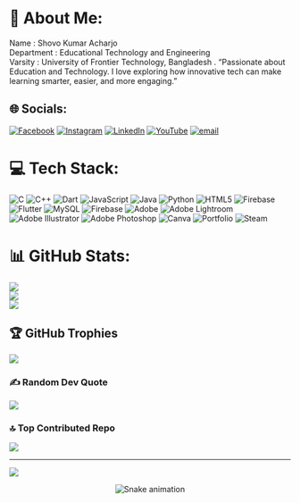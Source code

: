 # 💫 About Me:
Name : Shovo Kumar Acharjo <br>Department : Educational Technology and Engineering<br>Varsity : University of Frontier Technology, Bangladesh .
“Passionate about Education and Technology. I love exploring how innovative tech can make learning smarter, easier, and more engaging.”


## 🌐 Socials:
[![Facebook](https://img.shields.io/badge/Facebook-%231877F2.svg?logo=Facebook&logoColor=white)](https://facebook.com/ska.2003) [![Instagram](https://img.shields.io/badge/Instagram-%23E4405F.svg?logo=Instagram&logoColor=white)](https://instagram.com/shovo_kumar1010) [![LinkedIn](https://img.shields.io/badge/LinkedIn-%230077B5.svg?logo=linkedin&logoColor=white)](https://linkedin.com/in/shovo-kumar-acharjo-1591192a8) [![YouTube](https://img.shields.io/badge/YouTube-%23FF0000.svg?logo=YouTube&logoColor=white)](https://youtube.com/@CapturewithS.k.a) [![email](https://img.shields.io/badge/Email-D14836?logo=gmail&logoColor=white)](mailto:kumarshuvo605@gmail.com) 

# 💻 Tech Stack:
![C](https://img.shields.io/badge/c-%2300599C.svg?style=for-the-badge&logo=c&logoColor=white) ![C++](https://img.shields.io/badge/c++-%2300599C.svg?style=for-the-badge&logo=c%2B%2B&logoColor=white) ![Dart](https://img.shields.io/badge/dart-%230175C2.svg?style=for-the-badge&logo=dart&logoColor=white) ![JavaScript](https://img.shields.io/badge/javascript-%23323330.svg?style=for-the-badge&logo=javascript&logoColor=%23F7DF1E) ![Java](https://img.shields.io/badge/java-%23ED8B00.svg?style=for-the-badge&logo=openjdk&logoColor=white) ![Python](https://img.shields.io/badge/python-3670A0?style=for-the-badge&logo=python&logoColor=ffdd54) ![HTML5](https://img.shields.io/badge/html5-%23E34F26.svg?style=for-the-badge&logo=html5&logoColor=white) ![Firebase](https://img.shields.io/badge/firebase-%23039BE5.svg?style=for-the-badge&logo=firebase) ![Flutter](https://img.shields.io/badge/Flutter-%2302569B.svg?style=for-the-badge&logo=Flutter&logoColor=white) ![MySQL](https://img.shields.io/badge/mysql-4479A1.svg?style=for-the-badge&logo=mysql&logoColor=white) ![Firebase](https://img.shields.io/badge/firebase-a08021?style=for-the-badge&logo=firebase&logoColor=ffcd34) ![Adobe](https://img.shields.io/badge/adobe-%23FF0000.svg?style=for-the-badge&logo=adobe&logoColor=white) ![Adobe Lightroom](https://img.shields.io/badge/Adobe%20Lightroom-31A8FF.svg?style=for-the-badge&logo=Adobe%20Lightroom&logoColor=white) ![Adobe Illustrator](https://img.shields.io/badge/adobe%20illustrator-%23FF9A00.svg?style=for-the-badge&logo=adobe%20illustrator&logoColor=white) ![Adobe Photoshop](https://img.shields.io/badge/adobe%20photoshop-%2331A8FF.svg?style=for-the-badge&logo=adobe%20photoshop&logoColor=white) ![Canva](https://img.shields.io/badge/Canva-%2300C4CC.svg?style=for-the-badge&logo=Canva&logoColor=white) ![Portfolio](https://img.shields.io/badge/Portfolio-%23000000.svg?style=for-the-badge&logo=firefox&logoColor=#FF7139) ![Steam](https://img.shields.io/badge/steam-%23000000.svg?style=for-the-badge&logo=steam&logoColor=white)
# 📊 GitHub Stats:
![](https://github-readme-stats.vercel.app/api?username=Ska-shovo&theme=neon&hide_border=false&include_all_commits=true&count_private=false)<br/>
![](https://nirzak-streak-stats.vercel.app/?user=Ska-shovo&theme=neon&hide_border=false)<br/>
![](https://github-readme-stats.vercel.app/api/top-langs/?username=Ska-shovo&theme=neon&hide_border=false&include_all_commits=true&count_private=false&layout=compact)

## 🏆 GitHub Trophies
![](https://github-profile-trophy.vercel.app/?username=Ska-shovo&theme=radical&no-frame=false&no-bg=true&margin-w=4)

### ✍️ Random Dev Quote
![](https://quotes-github-readme.vercel.app/api?type=horizontal&theme=radical)

### 🔝 Top Contributed Repo
![](https://github-contributor-stats.vercel.app/api?username=Ska-shovo&limit=5&theme=dark&combine_all_yearly_contributions=true)

---
[![](https://visitcount.itsvg.in/api?id=Ska-shovo&icon=0&color=0)](https://visitcount.itsvg.in)

<!-- Proudly created with GPRM ( https://gprm.itsvg.in ) -->
<!-- Snake Game Repo View -->

<div align="center">
  <img src="https://profile-readme-generator.com/assets/snake.svg" alt="Snake animation" />
</div>
